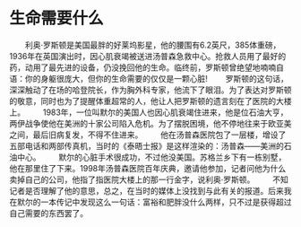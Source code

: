 # 生命需要什么
　　利奥·罗斯顿是美国最胖的好莱坞影星，他的腰围有6.2英尺，385体重磅，1936年在英国演出时，因心肌衰竭被送进汤普森急救中心。抢救人员用了最好的药，动用了最先进的设备，仍没挽回他的生命。临终前，罗斯顿曾绝望地喃喃自语：你的身躯很庞大，但你的生命需要的仅仅是一颗心脏! 
　　罗斯顿的这句话，深深触动了在场的哈登院长，作为胸外科专家，他流下了眼泪。为了表达对罗斯顿的敬意，同时也为了提醒体重超常的人，他让人把罗斯顿的遗言刻在了医院的大楼上。 
　　1983年，一位叫默尔的美国人也因心肌衰竭住进来，他是位石油大亨，两伊战争使他在美洲的十家公司陷入危机。为了摆脱困境，他不停地往来于欧亚美之间，最后旧病复发，不得不住进来。 
　　他在汤普森医院包了一层楼，增设了五部电话和两部传真机，当时的《泰晤士报》是这样渲染的：汤普森——美洲的石油中心。 
　　默尔的心脏手术很成功，不过他没美国。苏格兰乡下有一栋别墅，他在那里住了下来。1998年汤普森医院百年庆典，邀请他参加，记者问他为什么卖掉自己的公司，他指了指医院大楼上的那一行金字，说利奥·罗斯顿。 
　　不知记者是否理解了他的意思，总之，在当时的媒体上没找到与此有关的报道。后来我在默尔的一本传记中发现这么一句话：富裕和肥胖没什么两样，只不过是获得超过自己需要的东西罢了。
 